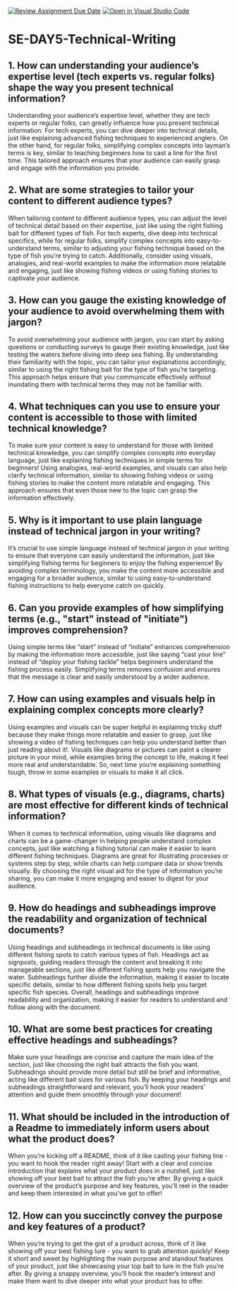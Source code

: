 [![Review Assignment Due Date](https://classroom.github.com/assets/deadline-readme-button-22041afd0340ce965d47ae6ef1cefeee28c7c493a6346c4f15d667ab976d596c.svg)](https://classroom.github.com/a/zsAR-pyY)
[![Open in Visual Studio Code](https://classroom.github.com/assets/open-in-vscode-2e0aaae1b6195c2367325f4f02e2d04e9abb55f0b24a779b69b11b9e10269abc.svg)](https://classroom.github.com/online_ide?assignment_repo_id=15689122&assignment_repo_type=AssignmentRepo)
# SE-DAY5-Technical-Writing
## 1. How can understanding your audience’s expertise level (tech experts vs. regular folks) shape the way you present technical information?

Understanding your audience’s expertise level, whether they are tech experts or regular folks, can greatly influence how you present technical information. For tech experts, you can dive deeper into technical details, just like explaining advanced fishing techniques to experienced anglers. On the other hand, for regular folks, simplifying complex concepts into layman’s terms is key, similar to teaching beginners how to cast a line for the first time. This tailored approach ensures that your audience can easily grasp and engage with the information you provide.

## 2. What are some strategies to tailor your content to different audience types?


When tailoring content to different audience types, you can adjust the level of technical detail based on their expertise, just like using the right fishing bait for different types of fish. For tech experts, dive deep into technical specifics, while for regular folks, simplify complex concepts into easy-to-understand terms, similar to adjusting your fishing technique based on the type of fish you’re trying to catch. Additionally, consider using visuals, analogies, and real-world examples to make the information more relatable and engaging, just like showing fishing videos or using fishing stories to captivate your audience.

## 3. How can you gauge the existing knowledge of your audience to avoid overwhelming them with jargon?


To avoid overwhelming your audience with jargon, you can start by asking questions or conducting surveys to gauge their existing knowledge, just like testing the waters before diving into deep sea fishing. By understanding their familiarity with the topic, you can tailor your explanations accordingly, similar to using the right fishing bait for the type of fish you’re targeting. This approach helps ensure that you communicate effectively without inundating them with technical terms they may not be familiar with.

## 4. What techniques can you use to ensure your content is accessible to those with limited technical knowledge?


To make sure your content is easy to understand for those with limited technical knowledge, you can simplify complex concepts into everyday language, just like explaining fishing techniques in simple terms for beginners! Using analogies, real-world examples, and visuals can also help clarify technical information, similar to showing fishing videos or using fishing stories to make the content more relatable and engaging. This approach ensures that even those new to the topic can grasp the information effectively.

## 5. Why is it important to use plain language instead of technical jargon in your writing?


It’s crucial to use simple language instead of technical jargon in your writing to ensure that everyone can easily understand the information, just like simplifying fishing terms for beginners to enjoy the fishing experience! By avoiding complex terminology, you make the content more accessible and engaging for a broader audience, similar to using easy-to-understand fishing instructions to help everyone catch on quickly.

## 6. Can you provide examples of how simplifying terms (e.g., "start" instead of "initiate") improves comprehension?

Using simple terms like “start” instead of “initiate” enhances comprehension by making the information more accessible, just like saying “cast your line” instead of “deploy your fishing tackle” helps beginners understand the fishing process easily. Simplifying terms removes confusion and ensures that the message is clear and easily understood by a wider audience.

## 7. How can using examples and visuals help in explaining complex concepts more clearly?


Using examples and visuals can be super helpful in explaining tricky stuff because they make things more relatable and easier to grasp, just like showing a video of fishing techniques can help you understand better than just reading about it!. Visuals like diagrams or pictures can paint a clearer picture in your mind, while examples bring the concept to life, making it feel more real and understandable. So, next time you’re explaining something tough, throw in some examples or visuals to make it all click.

## 8. What types of visuals (e.g., diagrams, charts) are most effective for different kinds of technical information?


When it comes to technical information, using visuals like diagrams and charts can be a game-changer in helping people understand complex concepts, just like watching a fishing tutorial can make it easier to learn different fishing techniques. Diagrams are great for illustrating processes or systems step by step, while charts can help compare data or show trends visually. By choosing the right visual aid for the type of information you’re sharing, you can make it more engaging and easier to digest for your audience.

## 9. How do headings and subheadings improve the readability and organization of technical documents?

Using headings and subheadings in technical documents is like using different fishing spots to catch various types of fish. Headings act as signposts, guiding readers through the content and breaking it into manageable sections, just like different fishing spots help you navigate the water. Subheadings further divide the information, making it easier to locate specific details, similar to how different fishing spots help you target specific fish species. Overall, headings and subheadings improve readability and organization, making it easier for readers to understand and follow along with the document.



## 10. What are some best practices for creating effective headings and subheadings?


Make sure your headings are concise and capture the main idea of the section, just like choosing the right bait attracts the fish you want. Subheadings should provide more detail but still be brief and informative, acting like different bait sizes for various fish. By keeping your headings and subheadings straightforward and relevant, you’ll hook your readers’ attention and guide them smoothly through your document!

## 11. What should be included in the introduction of a Readme to immediately inform users about what the product does?

When you’re kicking off a README, think of it like casting your fishing line - you want to hook the reader right away! Start with a clear and concise introduction that explains what your product does in a nutshell, just like showing off your best bait to attract the fish you’re after. By giving a quick overview of the product’s purpose and key features, you’ll reel in the reader and keep them interested in what you’ve got to offer!

## 12. How can you succinctly convey the purpose and key features of a product?

When you’re trying to get the gist of a product across, think of it like showing off your best fishing lure - you want to grab attention quickly! Keep it short and sweet by highlighting the main purpose and standout features of your product, just like showcasing your top bait to lure in the fish you’re after. By giving a snappy overview, you’ll hook the reader’s interest and make them want to dive deeper into what your product has to offer.
